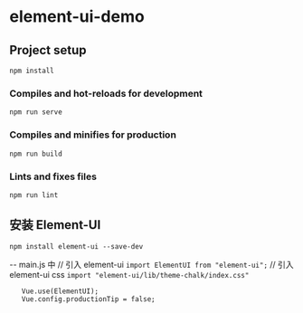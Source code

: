 # element-ui-demo

## Project setup
```
npm install
```

### Compiles and hot-reloads for development
```
npm run serve
```

### Compiles and minifies for production
```
npm run build
```

### Lints and fixes files
```
npm run lint
```


## 安装 Element-UI
 ` npm install element-ui --save-dev `
 
-- main.js 中
 // 引入 element-ui
 ` import ElementUI from "element-ui"; `
 // 引入 element-ui css
 ` import "element-ui/lib/theme-chalk/index.css" `
 
 ```base
    Vue.use(ElementUI);
    Vue.config.productionTip = false;
 ```
